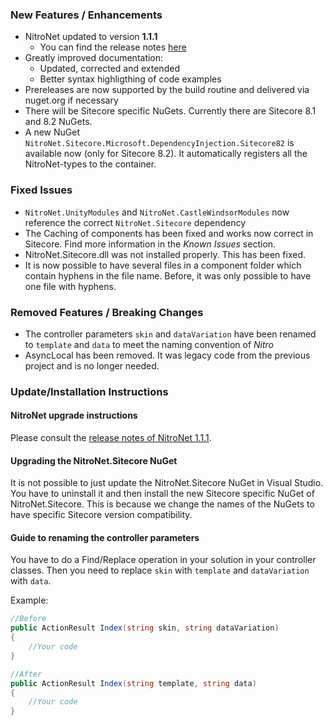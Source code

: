 ### New Features / Enhancements
- NitroNet updated to version **1.1.1**
	- You can find the release notes [here](https://github.com/namics/NitroNet/releases/tag/1.1.1.0)
- Greatly improved documentation:
	- Updated, corrected and extended
	- Better syntax highligthing of code examples
- Prereleases are now supported by the build routine and delivered via nuget.org if necessary
- There will be Sitecore specific NuGets. Currently there are Sitecore 8.1 and 8.2 NuGets.
- A new NuGet `NitroNet.Sitecore.Microsoft.DependencyInjection.Sitecore82` is available now (only for Sitecore 8.2). It automatically registers all the NitroNet-types to the container.

### Fixed Issues
- `NitroNet.UnityModules` and `NitroNet.CastleWindsorModules` now reference the correct `NitroNet.Sitecore` dependency
- The Caching of components has been fixed and works now correct in Sitecore. Find more information in the *Known Issues* section.
- NitroNet.Sitecore.dll was not installed properly. This has been fixed.
- It is now possible to have several files in a component folder which contain hyphens in the file name. Before, it was only possible to have one file with hyphens.

### Removed Features / Breaking Changes
- The controller parameters `skin` and `dataVariation` have been renamed to `template` and `data` to meet the naming convention of *Nitro*
- AsyncLocal has been removed. It was legacy code from the previous project and is no longer needed.

### Update/Installation Instructions

#### NitroNet upgrade instructions
Please consult the [release notes of NitroNet 1.1.1](https://github.com/namics/NitroNet/releases/tag/1.1.1.0).

#### Upgrading the NitroNet.Sitecore NuGet
It is not possible to just update the NitroNet.Sitecore NuGet in Visual Studio. You have to uninstall it and then install the new Sitecore specific NuGet of NitroNet.Sitecore. This is because we change the names of the NuGets to have specific Sitecore version compatibility.

#### Guide to renaming the controller parameters
You have to do a Find/Replace operation in your solution in your controller classes.
Then you need to replace `skin` with `template` and `dataVariation` with `data`.

Example:

```csharp
//Before
public ActionResult Index(string skin, string dataVariation)
{
	//Your code
}
```

```csharp
//After
public ActionResult Index(string template, string data)
{
	//Your code
}
```